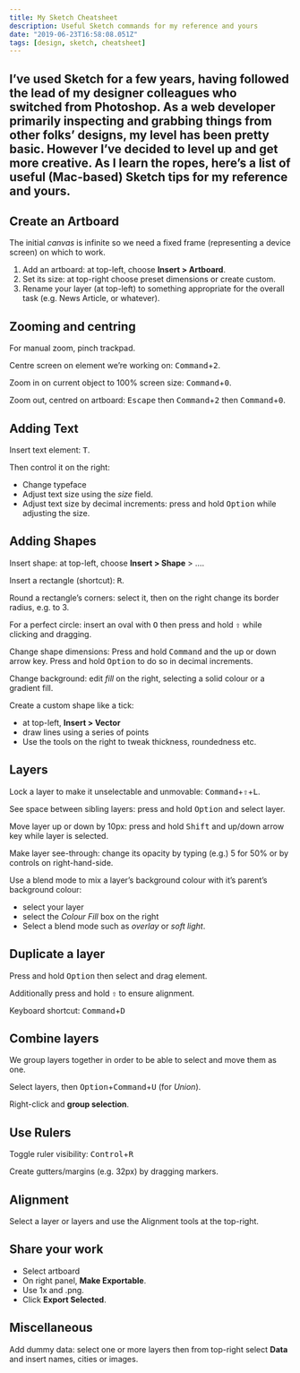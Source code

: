 ```yaml
---
title: My Sketch Cheatsheet
description: Useful Sketch commands for my reference and yours
date: "2019-06-23T16:58:08.051Z"
tags: [design, sketch, cheatsheet]
---
```

I’ve used Sketch for a few years, having followed the lead of my designer colleagues who switched from Photoshop. As a web developer primarily inspecting and grabbing things from other folks’ designs, my level has been pretty basic. However I’ve decided to level up and get more creative. As I learn the ropes, here’s a list of useful (Mac-based) Sketch tips for my reference and yours.
---

## Create an Artboard

The initial _canvas_ is infinite so we need a fixed frame (representing a device screen) on which to work. 

1. Add an artboard: at top-left, choose __Insert > Artboard__.
2. Set its size: at top-right choose preset dimensions or create custom.
3. Rename your layer (at top-left) to something appropriate for the overall task (e.g. News Article, or whatever).

## Zooming and centring

For manual zoom, pinch trackpad.

Centre screen on element we’re working on: <kbd>Command</kbd>+<kbd>2</kbd>.

Zoom in on current object to 100% screen size: <kbd>Command</kbd>+<kbd>0</kbd>.

Zoom out, centred on artboard: <kbd>Escape</kbd> then <kbd>Command</kbd>+<kbd>2</kbd> then <kbd>Command</kbd>+<kbd>0</kbd>.

## Adding Text

Insert text element: <kbd>T</kbd>.

Then control it on the right:
- Change typeface
- Adjust text size using the _size_ field. 
- Adjust text size by decimal increments: press and hold <kbd>Option</kbd> while adjusting the size.

## Adding Shapes

Insert shape: at top-left, choose __Insert > Shape__ > ….

Insert a rectangle (shortcut): <kbd>R</kbd>.

Round a rectangle’s corners: select it, then on the right change its border radius, e.g. to 3.

For a perfect circle: insert an oval with <kbd>O</kbd> then press and hold <kbd>⇧</kbd> while clicking and dragging.

Change shape dimensions: Press and hold <kbd>Command</kbd> and the up or down arrow key. Press and hold <kbd>Option</kbd> to do so in decimal increments.

Change background: edit _fill_ on the right, selecting a solid colour or a gradient fill.

Create a custom shape like a tick: 
- at top-left, __Insert > Vector__
- draw lines using a series of points
- Use the tools on the right to tweak thickness, roundedness etc.

## Layers

Lock a layer to make it unselectable and unmovable: <kbd>Command</kbd>+<kbd>⇧</kbd>+<kbd>L</kbd>.

See space between sibling layers: press and hold <kbd>Option</kbd> and select layer.

Move layer up or down by 10px: press and hold <kbd>Shift</kbd> and up/down arrow key while layer is selected.

Make layer see-through: change its opacity by typing (e.g.) 5 for 50% or by controls on right-hand-side.

Use a blend mode to mix a layer’s background colour with it’s parent’s background colour: 
- select your layer
- select the _Colour Fill_ box on the right
- Select a blend mode such as _overlay_ or _soft light_.

## Duplicate a layer

Press and hold <kbd>Option</kbd> then select and drag element.

Additionally press and hold <kbd>⇧</kbd> to ensure alignment.

Keyboard shortcut: <kbd>Command</kbd>+<kbd>D</kbd>

## Combine layers

We group layers together in order to be able to select and move them as one. 

Select layers, then <kbd>Option</kbd>+<kbd>Command</kbd>+<kbd>U</kbd> (for _Union_).

Right-click and __group selection__.

## Use Rulers

Toggle ruler visibility: <kbd>Control</kbd>+<kbd>R</kbd>

Create gutters/margins (e.g. 32px) by dragging markers.

## Alignment

Select a layer or layers and use the Alignment tools at the top-right.

## Share your work

- Select artboard
- On right panel, __Make Exportable__.
- Use 1x and .png.
- Click __Export Selected__.

## Miscellaneous

Add dummy data: select one or more layers then from top-right select __Data__ and insert names, cities or images.  
